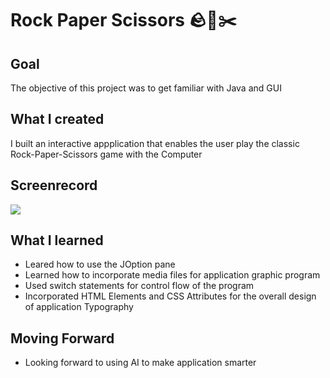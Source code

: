 
# Rock Paper Scissors 🪨📝✂️  

## Goal

The objective of this project was to get familiar with Java and GUI
## What I created

I built an interactive appplication that enables the user play the classic Rock-Paper-Scissors game with the Computer


## Screenrecord
![](https://i.postimg.cc/WbNNfpZc/records.gif)


## What I learned

- Leared how to use the JOption pane
- Learned how to incorporate media files for application graphic program
- Used switch statements for control flow of the program
- Incorporated HTML Elements and CSS Attributes for the overall design of application Typography



## Moving Forward
- Looking forward to using AI to make application smarter


